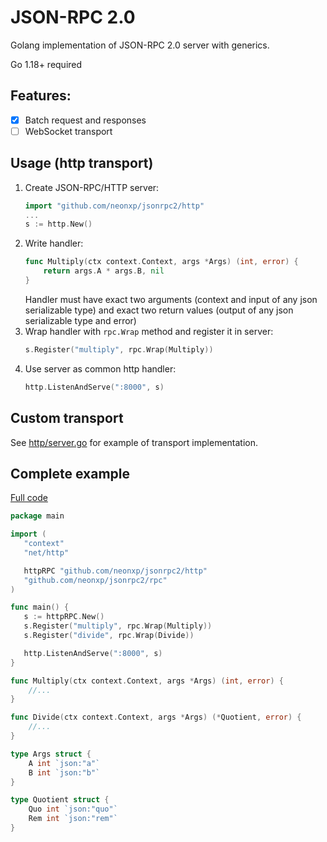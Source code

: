 # JSON-RPC 2.0

Golang implementation of JSON-RPC 2.0 server with generics.

Go 1.18+ required

## Features:

- [x] Batch request and responses
- [ ] WebSocket transport

## Usage (http transport)

1. Create JSON-RPC/HTTP server:
    ```go
    import "github.com/neonxp/jsonrpc2/http"
    ...
    s := http.New()
    ```
2. Write handler:
    ```go
    func Multiply(ctx context.Context, args *Args) (int, error) {
        return args.A * args.B, nil
    }
    ```
   Handler must have exact two arguments (context and input of any json serializable type) and exact two return values (output of any json serializable type and error)
3. Wrap handler with `rpc.Wrap` method and register it in server:
    ```go
    s.Register("multiply", rpc.Wrap(Multiply))
    ```
4. Use server as common http handler:
    ```go
    http.ListenAndServe(":8000", s)
    ```

## Custom transport

See [http/server.go](/http/server.go) for example of transport implementation.

## Complete example

[Full code](/examples/http)

```go
package main

import (
   "context"
   "net/http"

   httpRPC "github.com/neonxp/jsonrpc2/http"
   "github.com/neonxp/jsonrpc2/rpc"
)

func main() {
   s := httpRPC.New()
   s.Register("multiply", rpc.Wrap(Multiply))
   s.Register("divide", rpc.Wrap(Divide))

   http.ListenAndServe(":8000", s)
}

func Multiply(ctx context.Context, args *Args) (int, error) {
    //...
}

func Divide(ctx context.Context, args *Args) (*Quotient, error) {
    //...
}

type Args struct {
	A int `json:"a"`
	B int `json:"b"`
}

type Quotient struct {
	Quo int `json:"quo"`
	Rem int `json:"rem"`
}

```